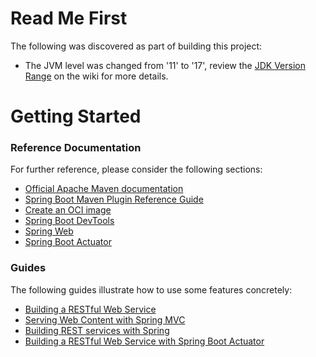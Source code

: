 # Read Me First
The following was discovered as part of building this project:

* The JVM level was changed from '11' to '17', review the [JDK Version Range](https://github.com/spring-projects/spring-framework/wiki/Spring-Framework-Versions#jdk-version-range) on the wiki for more details.

# Getting Started

### Reference Documentation
For further reference, please consider the following sections:

* [Official Apache Maven documentation](https://maven.apache.org/guides/index.html)
* [Spring Boot Maven Plugin Reference Guide](https://docs.spring.io/spring-boot/docs/3.1.1-SNAPSHOT/maven-plugin/reference/html/)
* [Create an OCI image](https://docs.spring.io/spring-boot/docs/3.1.1-SNAPSHOT/maven-plugin/reference/html/#build-image)
* [Spring Boot DevTools](https://docs.spring.io/spring-boot/docs/3.1.1-SNAPSHOT/reference/htmlsingle/#using.devtools)
* [Spring Web](https://docs.spring.io/spring-boot/docs/3.1.1-SNAPSHOT/reference/htmlsingle/#web)
* [Spring Boot Actuator](https://docs.spring.io/spring-boot/docs/3.1.1-SNAPSHOT/reference/htmlsingle/#actuator)

### Guides
The following guides illustrate how to use some features concretely:

* [Building a RESTful Web Service](https://spring.io/guides/gs/rest-service/)
* [Serving Web Content with Spring MVC](https://spring.io/guides/gs/serving-web-content/)
* [Building REST services with Spring](https://spring.io/guides/tutorials/rest/)
* [Building a RESTful Web Service with Spring Boot Actuator](https://spring.io/guides/gs/actuator-service/)

